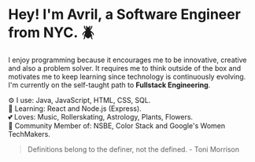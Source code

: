 

# Hey! I'm Avril, a Software Engineer from NYC. :beetle:

I enjoy programming because it encourages me to be innovative, creative and also a problem solver. It requires 
me to think outside of the box and motivates me to keep learning since technology
is continuously evolving. I'm currently on the self-taught path to **Fullstack Engineering**. 


:gear: I use: Java, JavaScript, HTML, CSS, SQL.
<br>
:brain: Learning: React and Node.js (Express).
<br>
:two_hearts: Loves: Music, Rollerskating, Astrology, Plants, Flowers.
<br>
:busts_in_silhouette: Community Member of: NSBE, Color Stack and Google's Women TechMakers.



> Definitions belong to the definer, not the defined. - Toni Morrison





